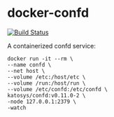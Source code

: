 # docker-confd

[![Build Status](https://travis-ci.org/katosys/docker-confd.svg?branch=master)](https://travis-ci.org/katosys/docker-confd)

A containerized confd service:

```
docker run -it --rm \
--name confd \
--net host \
--volume /etc:/host/etc \
--volume /run:/host/run \
--volume /etc/confd:/etc/confd \
katosys/confd:v0.11.0-2 \
-node 127.0.0.1:2379 \
-watch
```
